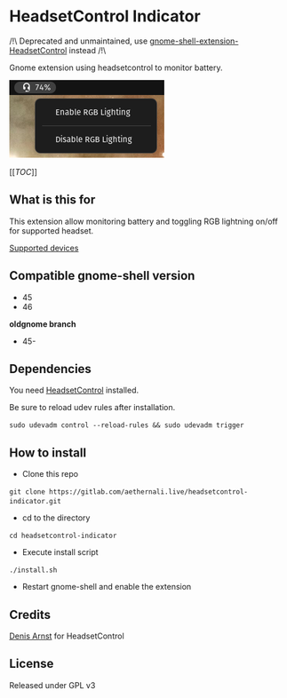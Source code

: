 # HeadsetControl Indicator

/!\ Deprecated and unmaintained, use [gnome-shell-extension-HeadsetControl](https://github.com/ChrisLauinger77/gnome-shell-extension-HeadsetControl) instead /!\

Gnome extension using headsetcontrol to monitor battery.

[<img src="images/Screenshot_from_2023-10-17_18-25-14.png">](images/Screenshot_from_2023-10-17_18-25-14.png)

[[_TOC_]]

## What is this for

This extension allow monitoring battery and toggling RGB lightning on/off for supported headset.

[Supported devices](https://github.com/Sapd/HeadsetControl#supported-headsets)

## Compatible gnome-shell version

- 45
- 46

**oldgnome branch**

- 45-

## Dependencies

You need [HeadsetControl](https://github.com/Sapd/HeadsetControl#building) installed.

Be sure to reload udev rules after installation.

`sudo udevadm control --reload-rules && sudo udevadm trigger`

## How to install

- Clone this repo

`git clone https://gitlab.com/aethernali.live/headsetcontrol-indicator.git`

- cd to the directory

`cd headsetcontrol-indicator`

- Execute install script

`./install.sh`

- Restart gnome-shell and enable the extension
 
## Credits

[Denis Arnst](https://github.com/Sapd) for HeadsetControl

## License

Released under GPL v3
